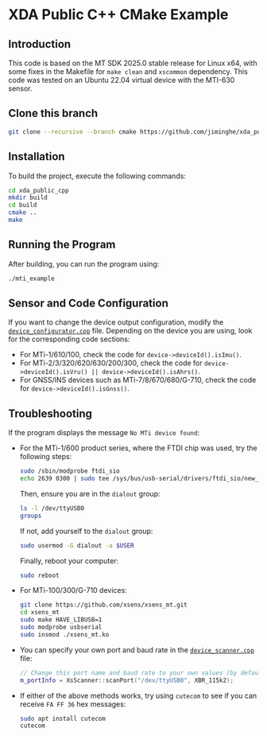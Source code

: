 # XDA Public C++ CMake Example

## Introduction

This code is based on the MT SDK 2025.0 stable release for Linux x64, with some fixes in the Makefile for `make clean` and `xscommon` dependency. This code was tested on an Ubuntu 22.04 virtual device with the MTI-630 sensor.

## Clone this branch
```bash
git clone --recursive --branch cmake https://github.com/jiminghe/xda_public_cpp.git
```

## Installation

To build the project, execute the following commands:

```bash
cd xda_public_cpp
mkdir build
cd build
cmake ..
make
```

## Running the Program

After building, you can run the program using:

```bash
./mti_example
```

## Sensor and Code Configuration

If you want to change the device output configuration, modify the [`device_configurator.cpp`](./src/device_configurator.cpp) file. Depending on the device you are using, look for the corresponding code sections:

- For MTi-1/610/100, check the code for `device->deviceId().isImu()`.
- For MTi-2/3/320/620/630/200/300, check the code for `device->deviceId().isVru() || device->deviceId().isAhrs()`.
- For GNSS/INS devices such as MTi-7/8/670/680/G-710, check the code for `device->deviceId().isGnss()`.


## Troubleshooting

If the program displays the message `No MTi device found`:

- For the MTi-1/600 product series, where the FTDI chip was used, try the following steps:
  ```bash
  sudo /sbin/modprobe ftdi_sio
  echo 2639 0300 | sudo tee /sys/bus/usb-serial/drivers/ftdi_sio/new_id
  ```
  Then, ensure you are in the `dialout` group:
  ```bash
  ls -l /dev/ttyUSB0
  groups
  ```
  If not, add yourself to the `dialout` group:
  ```bash
  sudo usermod -G dialout -a $USER
  ```
  Finally, reboot your computer:
  ```bash
  sudo reboot
  ```

- For MTi-100/300/G-710 devices:
  ```bash
  git clone https://github.com/xsens/xsens_mt.git
  cd xsens_mt
  sudo make HAVE_LIBUSB=1
  sudo modprobe usbserial
  sudo insmod ./xsens_mt.ko
  ```

- You can specify your own port and baud rate in the [`device_scanner.cpp`](./src/device_scanner.cpp) file:
  ```cpp
  // Change this port name and baud rate to your own values (by default it is 115200, unless you have changed the value with MT Manager).
  m_portInfo = XsScanner::scanPort("/dev/ttyUSB0", XBR_115k2); 
  ```

- If either of the above methods works, try using `cutecom` to see if you can receive `FA FF 36` hex messages:
  ```bash
  sudo apt install cutecom
  cutecom
  ```



